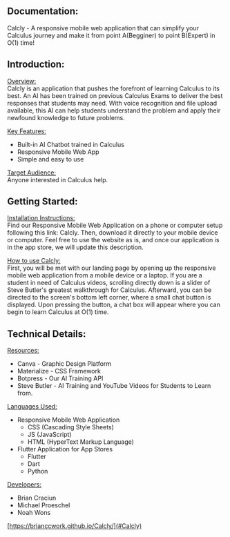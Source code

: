 Documentation:
------------------------------------------
Calcly  -  A responsive mobile web application that can simplify your Calculus journey and make it from point A(Begginer) to point B(Expert) in O(1) time!

Introduction: 
------------------------------------------

<ins>Overview:</ins>    
Calcly is an application that pushes the forefront of learning Calculus to its best. An AI has been trained on previous Calculus Exams to deliver the best responses that students may need. With voice recognition and file upload available, this AI can help students understand the problem and apply their newfound knowledge to future problems.

<ins>Key Features: </ins>   
- Built-in AI Chatbot trained in Calculus   
- Responsive Mobile Web App   
- Simple and easy to use   

<ins>Target Audience:</ins>   
Anyone interested in Calculus help.

Getting Started:
------------------------------------------
<ins>Installation Instructions:</ins>    
Find our Responsive Mobile Web Application on a phone or computer setup following this link: <a name="Calcly">Calcly</a>. Then, download it directly to your mobile device or computer. Feel free to use the website as is, and once our application is in the app store, we will update this description.

<ins>How to use Calcly:</ins>   
First, you will be met with our landing page by opening up the responsive mobile web application from a mobile device or a laptop. If you are a student in need of Calculus videos, scrolling directly down is a slider of Steve Butler's greatest walkthrough for Calculus. Afterward, you can be directed to the screen's bottom left corner, where a small chat button is displayed. Upon pressing the button, a chat box will appear where you can begin to learn Calculus at O(1) time.



Technical Details:
------------------------------------------
<ins>Resources:</ins>   
- Canva - Graphic Design Platform   
- Materialize - CSS Framework    
- Botpress - Our AI Training API    
- Steve Butler - AI Training and YouTube Videos for Students to Learn from.    

<ins>Languages Used:</ins>   
- Responsive Mobile Web Application    
  - CSS (Cascading Style Sheets)     
  - JS (JavaScript)    
  - HTML (HyperText Markup Language)    
- Flutter Application for App Stores    
  - Flutter    
  - Dart    
  - Python    

<ins>Developers:</ins>   
- Brian Craciun    
- Michael Proeschel    
- Noah Wons


[https://brianccwork.github.io/Calcly/](#Calcly)



